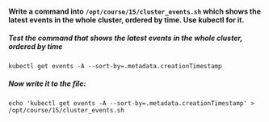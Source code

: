 #### Write a command into `/opt/course/15/cluster_events.sh` which shows the latest events in the whole cluster, ordered by time. Use kubectl for it.

##### Test the command that shows the latest events in the whole cluster, ordered by time
```
kubectl get events -A --sort-by=.metadata.creationTimestamp
```

##### Now write it to the file:
```
echo 'kubectl get events -A --sort-by=.metadata.creationTimestamp' > /opt/course/15/cluster_events.sh
```
